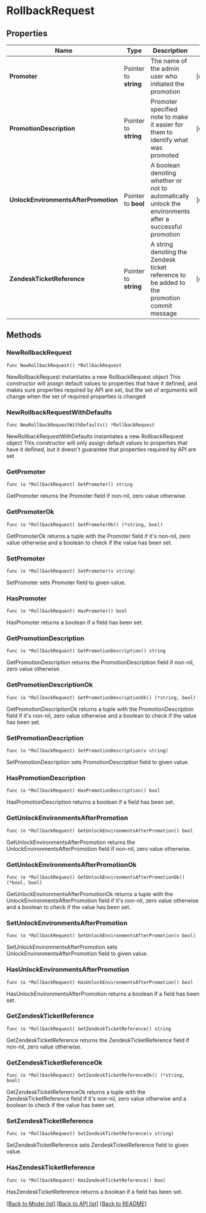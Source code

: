 # RollbackRequest

## Properties

Name | Type | Description | Notes
------------ | ------------- | ------------- | -------------
**Promoter** | Pointer to **string** | The name of the admin user who initiated the promotion | [optional] 
**PromotionDescription** | Pointer to **string** | Promoter specified note to make it easier for them to identify what was promoted | [optional] 
**UnlockEnvironmentsAfterPromotion** | Pointer to **bool** | A boolean denoting whether or not to automatically unlock the environments after a successful promotion | [optional] 
**ZendeskTicketReference** | Pointer to **string** | A string denoting the Zendesk ticket reference to be added to the promotion commit message | [optional] 

## Methods

### NewRollbackRequest

`func NewRollbackRequest() *RollbackRequest`

NewRollbackRequest instantiates a new RollbackRequest object
This constructor will assign default values to properties that have it defined,
and makes sure properties required by API are set, but the set of arguments
will change when the set of required properties is changed

### NewRollbackRequestWithDefaults

`func NewRollbackRequestWithDefaults() *RollbackRequest`

NewRollbackRequestWithDefaults instantiates a new RollbackRequest object
This constructor will only assign default values to properties that have it defined,
but it doesn't guarantee that properties required by API are set

### GetPromoter

`func (o *RollbackRequest) GetPromoter() string`

GetPromoter returns the Promoter field if non-nil, zero value otherwise.

### GetPromoterOk

`func (o *RollbackRequest) GetPromoterOk() (*string, bool)`

GetPromoterOk returns a tuple with the Promoter field if it's non-nil, zero value otherwise
and a boolean to check if the value has been set.

### SetPromoter

`func (o *RollbackRequest) SetPromoter(v string)`

SetPromoter sets Promoter field to given value.

### HasPromoter

`func (o *RollbackRequest) HasPromoter() bool`

HasPromoter returns a boolean if a field has been set.

### GetPromotionDescription

`func (o *RollbackRequest) GetPromotionDescription() string`

GetPromotionDescription returns the PromotionDescription field if non-nil, zero value otherwise.

### GetPromotionDescriptionOk

`func (o *RollbackRequest) GetPromotionDescriptionOk() (*string, bool)`

GetPromotionDescriptionOk returns a tuple with the PromotionDescription field if it's non-nil, zero value otherwise
and a boolean to check if the value has been set.

### SetPromotionDescription

`func (o *RollbackRequest) SetPromotionDescription(v string)`

SetPromotionDescription sets PromotionDescription field to given value.

### HasPromotionDescription

`func (o *RollbackRequest) HasPromotionDescription() bool`

HasPromotionDescription returns a boolean if a field has been set.

### GetUnlockEnvironmentsAfterPromotion

`func (o *RollbackRequest) GetUnlockEnvironmentsAfterPromotion() bool`

GetUnlockEnvironmentsAfterPromotion returns the UnlockEnvironmentsAfterPromotion field if non-nil, zero value otherwise.

### GetUnlockEnvironmentsAfterPromotionOk

`func (o *RollbackRequest) GetUnlockEnvironmentsAfterPromotionOk() (*bool, bool)`

GetUnlockEnvironmentsAfterPromotionOk returns a tuple with the UnlockEnvironmentsAfterPromotion field if it's non-nil, zero value otherwise
and a boolean to check if the value has been set.

### SetUnlockEnvironmentsAfterPromotion

`func (o *RollbackRequest) SetUnlockEnvironmentsAfterPromotion(v bool)`

SetUnlockEnvironmentsAfterPromotion sets UnlockEnvironmentsAfterPromotion field to given value.

### HasUnlockEnvironmentsAfterPromotion

`func (o *RollbackRequest) HasUnlockEnvironmentsAfterPromotion() bool`

HasUnlockEnvironmentsAfterPromotion returns a boolean if a field has been set.

### GetZendeskTicketReference

`func (o *RollbackRequest) GetZendeskTicketReference() string`

GetZendeskTicketReference returns the ZendeskTicketReference field if non-nil, zero value otherwise.

### GetZendeskTicketReferenceOk

`func (o *RollbackRequest) GetZendeskTicketReferenceOk() (*string, bool)`

GetZendeskTicketReferenceOk returns a tuple with the ZendeskTicketReference field if it's non-nil, zero value otherwise
and a boolean to check if the value has been set.

### SetZendeskTicketReference

`func (o *RollbackRequest) SetZendeskTicketReference(v string)`

SetZendeskTicketReference sets ZendeskTicketReference field to given value.

### HasZendeskTicketReference

`func (o *RollbackRequest) HasZendeskTicketReference() bool`

HasZendeskTicketReference returns a boolean if a field has been set.


[[Back to Model list]](../README.md#documentation-for-models) [[Back to API list]](../README.md#documentation-for-api-endpoints) [[Back to README]](../README.md)


